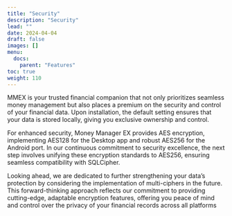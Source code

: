 ```yaml
---
title: "Security"
description: "Security"
lead: ""
date: 2024-04-04
draft: false
images: []
menu:
  docs:
    parent: "Features"
toc: true
weight: 110
---
```


MMEX is your trusted financial companion that not only prioritizes seamless money management but also places a premium on the security and control of your financial data. Upon installation, the default setting ensures that your data is stored locally, giving you exclusive ownership and control.

For enhanced security, Money Manager EX provides AES encryption, implementing AES128 for the Desktop app and robust AES256 for the Android port. In our continuous commitment to security excellence, the next step involves unifying these encryption standards to AES256, ensuring seamless compatibility with SQLCipher.

Looking ahead, we are dedicated to further strengthening your data’s protection by considering the implementation of multi-ciphers in the future. This forward-thinking approach reflects our commitment to providing cutting-edge, adaptable encryption features, offering you peace of mind and control over the privacy of your financial records across all platforms
